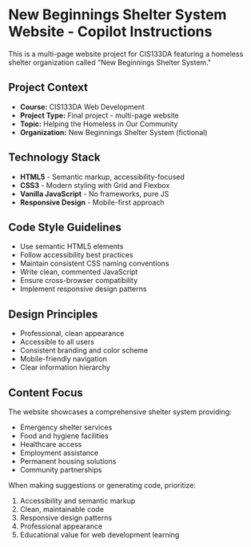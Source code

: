 <!-- Use this file to provide workspace-specific custom instructions to Copilot. For more details, visit https://code.visualstudio.com/docs/copilot/copilot-customization#_use-a-githubcopilotinstructionsmd-file -->

# New Beginnings Shelter System Website - Copilot Instructions

This is a multi-page website project for CIS133DA featuring a homeless shelter organization called "New Beginnings Shelter System."

## Project Context
- **Course:** CIS133DA Web Development
- **Project Type:** Final project - multi-page website
- **Topic:** Helping the Homeless in Our Community
- **Organization:** New Beginnings Shelter System (fictional)

## Technology Stack
- **HTML5** - Semantic markup, accessibility-focused
- **CSS3** - Modern styling with Grid and Flexbox
- **Vanilla JavaScript** - No frameworks, pure JS
- **Responsive Design** - Mobile-first approach

## Code Style Guidelines
- Use semantic HTML5 elements
- Follow accessibility best practices
- Maintain consistent CSS naming conventions
- Write clean, commented JavaScript
- Ensure cross-browser compatibility
- Implement responsive design patterns

## Design Principles
- Professional, clean appearance
- Accessible to all users
- Consistent branding and color scheme
- Mobile-friendly navigation
- Clear information hierarchy

## Content Focus
The website showcases a comprehensive shelter system providing:
- Emergency shelter services
- Food and hygiene facilities
- Healthcare access
- Employment assistance
- Permanent housing solutions
- Community partnerships

When making suggestions or generating code, prioritize:
1. Accessibility and semantic markup
2. Clean, maintainable code
3. Responsive design patterns
4. Professional appearance
5. Educational value for web development learning
